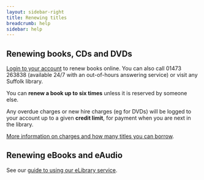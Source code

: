 ```yaml
---
layout: sidebar-right
title: Renewing titles
breadcrumb: help
sidebar: help
---
```

## Renewing books, CDs and DVDs

[Login to your account](https://suffolk.spydus.co.uk/cgi-bin/spydus.exe/MSGTRN/OPAC/LOGINB) to renew books online. You can also call 01473 263838 (available 24/7 with an out-of-hours answering service) or visit any Suffolk library.

You can **renew a book up to six times** unless it is reserved by someone else.

Any overdue charges or new hire charges (eg for DVDs) will be logged to your account up to a given **credit limit**, for payment when you are next in the library.

[More information on charges and how many titles you can borrow](/help/charges/ "Charges and what you can borrow").

## Renewing eBooks and eAudio

See our [guide to using our eLibrary service](/help/using-our-elibrary-service "Using our ebook service").
